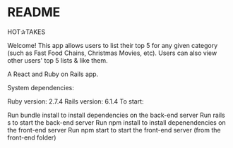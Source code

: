 # README
HOT✰TAKES

Welcome! This app allows users to list their top 5 for any given category (such as Fast Food Chains, Christmas Movies, etc). Users can also view other users' top 5 lists & like them.

A React and Ruby on Rails app.

System dependencies:

Ruby version: 2.7.4
Rails version: 6.1.4
To start:

Run bundle install to install dependencies on the back-end server
Run rails s to start the back-end server
Run npm install to install depenendencies on the front-end server
Run npm start to start the front-end server (from the front-end folder)
